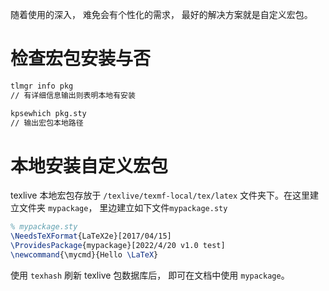 随着使用的深入， 难免会有个性化的需求， 最好的解决方案就是自定义宏包。

# 检查宏包安装与否

```cmd
tlmgr info pkg
// 有详细信息输出则表明本地有安装

kpsewhich pkg.sty
// 输出宏包本地路径
```

# 本地安装自定义宏包

texlive 本地宏包存放于 `/texlive/texmf-local/tex/latex` 文件夹下。在这里建立文件夹 `mypackage`， 里边建立如下文件`mypackage.sty`

```tex
% mypackage.sty
\NeedsTeXFormat{LaTeX2e}[2017/04/15]
\ProvidesPackage{mypackage}[2022/4/20 v1.0 test]
\newcommand{\mycmd}{Hello \LaTeX}
```

使用 `texhash` 刷新 texlive 包数据库后， 即可在文档中使用 `mypackage`。